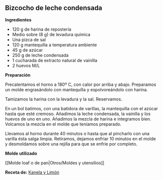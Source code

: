 ## Bizcocho de leche condensada

**Ingredientes**

- 120 g de harina de repostería
- Medio sobre (8 g) de levadura química
- Una pizca de sal
- 120 g mantequilla a temperatura ambiente
- 45 g de azúcar
- 250 g de leche condensada
- 1 cucharada de extracto natural de vainilla
- 2 huevos M/L

**Preparación**

Precalentamos el horno a 180º C, con calor por arriba y abajo. Preparamos un molde engrasándolo con mantequilla y espolvoreándolo con harina. 

Tamizamos la harina con la levadura y la sal. Reservamos.

En un bol batimos, con una batidora de varillas, la mantequilla con el azúcar hasta que esté cremoso. Añadimos la leche condensada, la vainilla y los huevos de uno en uno. Añadimos la mezcla de harina e integramos bien. Volcamos la mezcla en el molde que teníamos preparado.

Llevamos al horno durante 40 minutos o hasta que al pincharlo con una varilla ésta salga limpia. Retiramos, dejamos enfriar 10 minutos en el molde y desmoldamos sobre una rejilla para que se enfríe por completo.

**Molde utilizado**

[[Molde loaf o de pan|Otros/Moldes y utensilios]]

**Receta de:** [Kanela y Limón](http://kanelaylimon.blogspot.com/2009/12/bizcocho-de-leche-condensada-paso-paso.html)